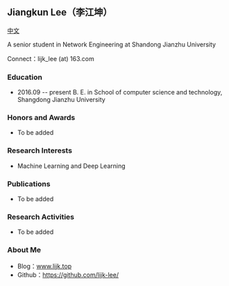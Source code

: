 ## Jiangkun Lee（李江坤）

[中文](./resume.html)

A senior student in Network Engineering at Shandong Jianzhu University

Connect：lijk_lee (at) 163.com

### Education

- 2016.09 -- present       B. E. in School of computer science and technology, Shangdong Jianzhu University

### Honors and Awards

- To be added

### Research Interests

- Machine Learning and Deep Learning

### Publications

- To be added

### Research Activities

- To be added

### About Me

- Blog：www.lijk.top
- Github：https://github.com/lijk-lee/